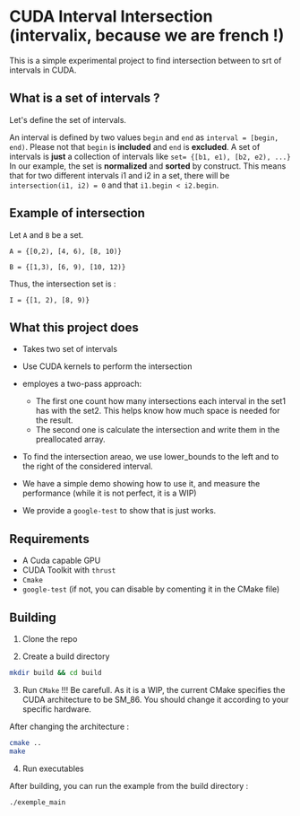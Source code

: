 # CUDA Interval Intersection (intervalix, because we are french !)

This is a simple experimental project to find intersection between to srt of intervals in CUDA. 

## What is a set of intervals ? 

Let's define the set of intervals. 

An interval is defined by two values `begin` and `end` as `interval = [begin, end)`. Please not that `begin` is **included** and `end` is **excluded**.
A set of intervals is **just** a collection of intervals like `set= {[b1, e1), [b2, e2), ...}`
In our example, the set is **normalized** and **sorted** by construct. This means that for two different intervals i1 and i2 in a set, there will be `intersection(i1, i2) = 0` and that `i1.begin < i2.begin`.


## Example of intersection

Let `A` and `B` be a set. 

`A = {[0,2), [4, 6), [8, 10)}`

`B = {[1,3), [6, 9), [10, 12)}`

Thus, the intersection set is : 

`I = {[1, 2), [8, 9)}`


## What this project does

- Takes two set of intervals
- Use CUDA kernels to perform  the intersection
- employes a two-pass approach: 
    -   The first one count how many intersections each interval in the set1 has with the set2. This helps know how much space is needed for the result.
    -   The second one is calculate the intersection and write them in the preallocated array.

- To find the intersection areao, we use lower_bounds to the left and to the right of the considered interval. 
- We have a simple demo showing how to use it, and measure the performance (while it is not perfect, it is a WIP)
- We provide a `google-test` to show that is just works. 

## Requirements

-   A Cuda capable GPU
-   CUDA Toolkit with `thrust`
-   `Cmake`
-   `google-test` (if not, you can disable by comenting it in the CMake file)

## Building

1. Clone the repo

2. Create a build directory 
```bash
mkdir build && cd build
```

3. Run `CMake`
!!! Be carefull. As it is a WIP, the current CMake specifies the CUDA architecture to be SM_86. You should change it according to your specific hardware.

After changing the architecture : 
```bash
cmake .. 
make
```

4. Run executables

After building, you can run the example from the build directory : 

```bash
./exemple_main
```


